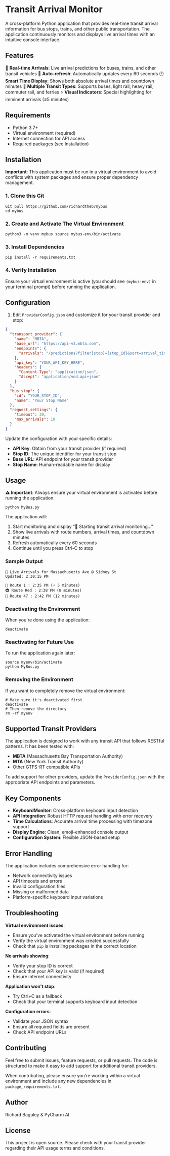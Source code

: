 # Transit Arrival Monitor

A cross-platform Python application that provides real-time transit arrival information for bus stops, trains, and other public transportation. The application continuously monitors and displays live arrival times with an intuitive console interface.

## Features

🚌 **Real-time Arrivals**: Live arrival predictions for buses, trains, and other transit vehicles
🔄 **Auto-refresh**: Automatically updates every 60 seconds
🕒 **Smart Time Display**: Shows both absolute arrival times and countdown minutes
🚦 **Multiple Transit Types**: Supports buses, light rail, heavy rail, commuter rail, and ferries
⚡ **Visual Indicators**: Special highlighting for imminent arrivals (≤5 minutes)

## Requirements

- Python 3.7+
- Virtual environment (required)
- Internet connection for API access
- Required packages (see Installation)

## Installation

**Important**: This application must be run in a virtual environment to avoid conflicts with system packages and ensure proper dependency management.

### 1. Clone this Git

```
Git pull https://github.com/richardtheb/mybus
cd mybus
```

### 2. Create and Activate The Virtual Environment
```
python3 -m venv mybus source mybus-env/bin/activate
```
### 3. Install Dependencies
```
pip install -r requirements.txt
```


### 4. Verify Installation

Ensure your virtual environment is active (you should see `(mybus-env)` in your terminal prompt) before running the application.

## Configuration

1. Edit `ProviderConfig.json` and customize it for your transit provider and stop:

```json
{
  "transport_provider": {
    "name": "MBTA",
    "base_url": "https://api-v3.mbta.com",
    "endpoints": {
      "arrivals": "/predictions?filter[stop]={stop_id}&sort=arrival_time"
    },
    "api_key": "YOUR_API_KEY_HERE",
    "headers": {
      "Content-Type": "application/json",
      "Accept": "application/vnd.api+json"
    }
  },
  "bus_stop": {
    "id": "YOUR_STOP_ID",
    "name": "Your Stop Name"
  },
  "request_settings": {
    "timeout": 30,
    "max_arrivals": 10
  }
}
```
Update the configuration with your specific details:
   - **API Key**: Obtain from your transit provider (if required)
   - **Stop ID**: The unique identifier for your transit stop
   - **Base URL**: API endpoint for your transit provider
   - **Stop Name**: Human-readable name for display

## Usage

**⚠️ Important**: Always ensure your virtual environment is activated before running the application.

```
python MyBus.py
```


The application will:
1. Start monitoring and display "🚀 Starting transit arrival monitoring..."
2. Show live arrivals with route numbers, arrival times, and countdown minutes
3. Refresh automatically every 60 seconds
4. Continue until you press Ctrl-C to stop

### Sample Output

```
🚌 Live Arrivals for Massachusetts Ave @ Sidney St
Updated: 2:30:15 PM

🚌 Route 1 : 2:35 PM (⚡ 5 minutes)
🚇 Route Red : 2:38 PM (8 minutes)
🚌 Route 47 : 2:42 PM (12 minutes)
```



### Deactivating the Environment
When you're done using the application:
```
deactivate
```


### Reactivating for Future Use
To run the application again later:


```shell script
source myenv/bin/activate
python MyBus.py
```


### Removing the Environment
If you want to completely remove the virtual environment:
```shell script
# Make sure it's deactivated first
deactivate
# Then remove the directory
rm -rf myenv  

```

## Supported Transit Providers

The application is designed to work with any transit API that follows RESTful patterns. It has been tested with:

- **MBTA** (Massachusetts Bay Transportation Authority)
- **MTA** (New York Transit Authority)
- Other GTFS-RT compatible APIs

To add support for other providers, update the `ProviderConfig.json` with the appropriate API endpoints and parameters.

## Key Components

- **KeyboardMonitor**: Cross-platform keyboard input detection
- **API Integration**: Robust HTTP request handling with error recovery
- **Time Calculations**: Accurate arrival time processing with timezone support
- **Display Engine**: Clean, emoji-enhanced console output
- **Configuration System**: Flexible JSON-based setup

## Error Handling

The application includes comprehensive error handling for:
- Network connectivity issues
- API timeouts and errors
- Invalid configuration files
- Missing or malformed data
- Platform-specific keyboard input variations

## Troubleshooting

**Virtual environment issues**:
- Ensure you've activated the virtual environment before running
- Verify the virtual environment was created successfully
- Check that `pip` is installing packages in the correct location

**No arrivals showing**: 
- Verify your stop ID is correct
- Check that your API key is valid (if required)
- Ensure internet connectivity

**Application won't stop**:
- Try Ctrl+C as a fallback
- Check that your terminal supports keyboard input detection

**Configuration errors**:
- Validate your JSON syntax
- Ensure all required fields are present
- Check API endpoint URLs

## Contributing

Feel free to submit issues, feature requests, or pull requests. The code is structured to make it easy to add support for additional transit providers.

When contributing, please ensure you're working within a virtual environment and include any new dependencies in `package_requirements.txt`.

## Author
Richard Baguley & PyCharm AI

## License

This project is open source. Please check with your transit provider regarding their API usage terms and conditions.

